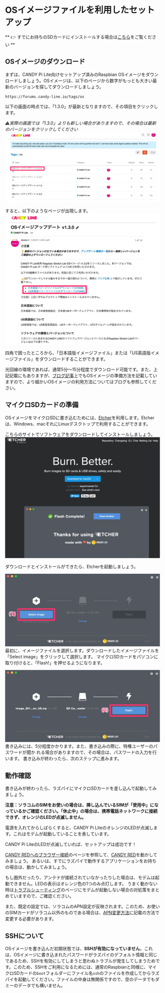 <!-- toc -->

# OSイメージファイルを利用したセットアップ

** 👉 すでにお持ちのSDカードにインストールする場合は[こちら](/setup/terminal.md)をご覧ください **

## OSイメージのダウンロード

まずは、CANDY Pi Lite向けセットアップ済みのRaspbian OSイメージをダウンロードしましょう。OSイメージは、以下のページから数字がもっとも大きい最新のバージョンを探してダウンロードしましょう。

```
https://forums.candy-line.io/tags/os
```

以下の画面の時点では、「1.3.0」が最新となりますので、その項目をクリックします。

_⚠️実際の画面では「1.3.0」よりも新しい場合がありますので、その場合は最新のバージョンをクリックしてください_
![etcher-01.png](/assets/etcher-01.png)

すると、以下のようなページが出現します。
![etcher-02.png](/assets/etcher-02.png)

四角で囲ったところから、「日本語版イメージファイル」または「US英語版イメージファイル」をダウンロードすることができます。

光回線の環境であれば、通常5分〜15分程度でダウンロード可能です。また、上記記載にもありますが、[ブログ記事](https://candy-line.tumblr.com/post/167761781228/candy-pi-lite-os-image-etcher)上でもOSイメージの準備方法を記載していますので、より細かいOSイメージの利用方法についてはブログも参照してください。

## マイクロSDカードの準備

OSイメージをマイクロSDに書き込むためには、[Etcher](https://etcher.io)を利用します。Etcherは、Windows、macそれにLinuxデスクトップで利用することができます。

こちらのサイトでソフトウェアをダウンロードしてインストールしましょう。
![etcher-03.png](/assets/etcher-03.png)

ダウンロードとインストールができたら、Etcherを起動しましょう。

![etcher-04.png](/assets/etcher-04.png)
最初に、イメージファイルを選択します。ダウンロードしたイメージファイルを「Select image」をクリックして選択します。 マイクロSDカードをパソコンに取り付けると、「Flash!」を押せるようになります。

![etcher-05.png](/assets/etcher-05.png)
書き込みには、5分程度かかります。また、書き込みの際に、特権ユーザーのパスワードが聞か れる場合がありますので、その場合は、パスワードの入力を行います。 書き込みが終わったら、次のステップに進みます。

## 動作確認

書き込みが終わったら、ラズパイにマイクロSDカードを差し込んで起動してみましょう。

**注意：ソラコムのSIMをお使いの場合は、挿し込んでいるSIMが「使用中」になっているかご確認ください。「休止中」の場合は、携帯電話ネットワークに接続できず、オレンジのLEDが点滅しません。**

電源を入れてからしばらくすると、CANDY Pi LiteのオレンジのLEDが点滅します。これはモデムが起動していることを表しています。

CANDY Pi LiteのLEDが点滅していれば、セットアップは成功です！

[CANDY REDへのブラウザー接続](browsing-candy-red.md)のページを参照して、[CANDY RED](https://github.com/CANDY-LINE/candy-red)を動かしてみましょう。
あるいは、すでにラズパイで動作するアプリケーションをお持ちの場合は、動かしてみましょう。

もし圏外だったり、アンテナが接続されていなかったりした場合は、モデムは起動できません。LEDの表示はオレンジ色の1つのみ点灯します。
うまく動かない時は[トラブルシューティング](/troubleshooting.md)のページにモデムが起動しない場合の対処策をまとめていますので、ご確認ください。

また、既定の設定では、ソラコムのAPN設定が反映されます。このため、お使いのSIMカードがソラコム以外のものである場合は、[APN変更方法](/configuration/apn.md)に記載の方法で変更する必要があります。

## SSHについて

OSイメージを書き込んだ初期状態では、**SSHが有効になっていません**。これは、OSイメージに書き込まれたパスワードがラズパイのデフォルト情報と同じであるため、SSHを有効にしてしまうと思わぬトラブルが発生してしまうためです。このため、SSHをご利用になるためには、通常のRaspbianと同様に、マイクロSDカードの`boot`フォルダーにファイル名`ssh`のファイルを作成してからラズパイを起動してください。ファイルの中身は無関係ですので、空のデータでもダミーのデータでも構いません。
